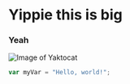 # Yippie this is big
### Yeah

![Image of Yaktocat](https://octodex.github.com/images/yaktocat.png)


``` javascript
var myVar = "Hello, world!";
```
